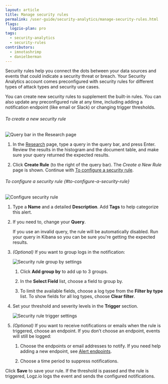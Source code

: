 ```yaml
---
layout: article
title: Manage security rules
permalink: /user-guide/security-analytics/manage-security-rules.html
flags:
  logzio-plan: pro
tags:
  - security-analytics
  - security-rules
contributors:
  - imnotashrimp
  - danielberman
---
```


Security rules help you connect the dots between your data sources and events that could indicate a security threat or breach.
Your Security Analytics account comes preconfigured with security rules for different types of attack types and security use cases.

You can create new security rules to supplement the built-in rules.
You can also update any preconfigured rule at any time, including adding a notification endpoint (like email or Slack) or changing trigger thresholds.

###### To create a new security rule

![Query bar in the Research page]({{site.baseurl}}/images/security-analytics/security-analytics--research-query-bar.png)

1. In the [Research](https://app.logz.io/#/dashboard/security/research) page, type a query in the query bar, and press Enter.
  Review the results in the histogram and the document table, and make sure your query returned the expected results.

2. Click **Create Rule** (to the right of the query bar).
  The _Create a New Rule_ page is shown.
  Continue with [To configure a security rule](#to-configure-a-security-rule).


###### To configure a security rule {#to-configure-a-security-rule}

![Configure security rule]({{site.baseurl}}/images/security-analytics/security-analytics--configure-correlation-rule.png)

1. Type a **Name** and a detailed **Description**.
  Add **Tags** to help categorize this alert.

2. If you need to, change your **Query**.

    <div class="info-box important">
      If you use an invalid query, the rule will be automatically disabled. Run your query in Kibana so you can be sure you're getting the expected results.
    </div>

3. _(Optional)_ If you want to group logs in the notification:

    ![Security rule group by settings]({{site.baseurl}}/images/security-analytics/security-analytics--correlation-rule-group-by.png)

    1. Click **Add group by** to add up to 3 groups.

    2. In the **Select Field** list, choose a field to group by.

    3. To limit the available fields, choose a log type from the **Filter by type** list.
      To show fields for all log types, choose **Clear filter**.

4. Set your threshold and severity levels in the **Trigger** section.

    ![Security rule trigger settings]({{site.baseurl}}/images/security-analytics/security-analytics--correlation-rule-trigger-settings.png)

5. _(Optional)_ If you want to receive notifications or emails when the rule is triggered, choose an endpoint.
  If you don’t choose an endpoint, events will still be logged:

    1. Choose the endpoints or email addresses to notify.
      If you need help adding a new endpoint, see [Alert endpoints]({{site.baseurl}}/user-guide/alerts/alert-endpoints.html).

    2. Choose a time period to suppress notifications.

Click **Save** to save your rule.
If the threshold is passed and the rule is triggered, Logz.io logs the event and sends the configured notifications.